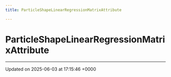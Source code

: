 ```yaml
---
title: ParticleShapeLinearRegressionMatrixAttribute

---
```


# ParticleShapeLinearRegressionMatrixAttribute





-------------------------------

Updated on 2025-06-03 at 17:15:46 +0000